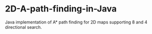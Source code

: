 # 2D-A-path-finding-in-Java
Java implementation of A* path finding for 2D maps supporting 8 and 4 directional search.
